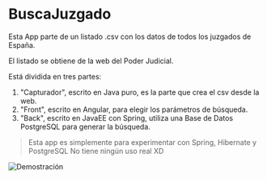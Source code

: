 # BuscaJuzgado

Esta App parte de un listado .csv con los datos de todos los juzgados de España.

El listado se obtiene de la web del Poder Judicial.

Está dividida en tres partes:

1. "Capturador", escrito en Java puro, es la parte que crea el csv desde la web.
2. "Front", escrito en Angular, para elegir los parámetros de búsqueda.
3. "Back", escrito en JavaEE con Spring, utiliza una Base de Datos PostgreSQL para generar la búsqueda.

>Esta app es simplemente para experimentar con Spring, Hibernate y PostgreSQL
No tiene ningún uso real XD

<img src="https://raw.githubusercontent.com/giacca90/BuscaJuzgado/main/demo.gif" alt="Demostración">
